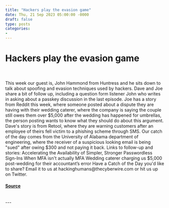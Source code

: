 ```yaml
---
title: "Hackers play the evasion game"
date: Thu, 21 Sep 2023 05:00:00 -0000
draft: false
type: posts
categories: 
- 
---
```

# Hackers play the evasion game

<br/>

<br/>
This week our guest is, John Hammond from Huntress and he sits down to talk about spoofing and evasion techniques used by hackers. Dave and Joe share a bit of follow up, including a question form listener John who writes in asking about a passkey discussion in the last episode. Joe has a story from Reddit this week, where someone posted about a dispute they are having with their wedding caterer, where the company is saying the couple still owes them over $5,000 after the wedding has happened for umbrellas, the person posting wants to know what they should do about this argument. Dave's story is from Retool, where they are warning customers after an employee of theirs fell victim to a phishing scheme through SMS. Our catch of the day comes from the University of Alabama department of engineering, where the receiver of a suspicious looking email is being "sued" after owing $300 and not paying it back. Links to follow-up and stories: Accelerating the Availability of Simpler, Stronger Passwordless Sign-Ins When MFA isn't actually MFA Wedding caterer charging us $5,000 post-wedding for their accountant’s error Have a Catch of the Day you'd like to share? Email it to us at hackinghumans@thecyberwire.com or hit us up on Twitter.

#### [Source](https://thecyberwire.com/podcasts/hacking-humans/260/notes)

<br/>
---
